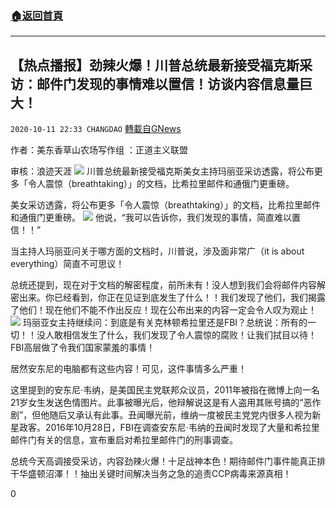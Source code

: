 ###  [:house:返回首頁](https://github.com/ourhimalayas/txt)
---

## 【热点播报】劲辣火爆！川普总统最新接受福克斯采访：邮件门发现的事情难以置信！访谈内容信息量巨大！
`2020-10-11 22:33 CHANGDAO` [轉載自GNews](https://gnews.org/zh-hant/418702/)

作者：美东香草山农场写作组 ：正道主义联盟

审核：浪迹天涯
![]()![](https://s3.amazonaws.com/gnews-media-offload/wp-content/uploads/2020/10/11223012/WhatsApp-Image-2020-10-12-at-08.47.33.jpeg)
川普总统最新接受福克斯美女主持玛丽亚采访透露，将公布更多「令人震惊（breathtaking）」的文档，比希拉里邮件和通俄门更重磅。

美女采访透露，将公布更多「令人震惊（breathtaking）」的文档，比希拉里邮件和通俄门更重磅。
![]()![](https://s3.amazonaws.com/gnews-media-offload/wp-content/uploads/2020/10/11223031/WhatsApp-Image-2020-10-12-at-08.47.40.jpeg)
他说，“我可以告诉你，我们发现的事情，简直难以置信！！”

当主持人玛丽亚问关于哪方面的文档时，川普说，涉及面非常广（it is about everything）简直不可思议！

总统还提到，现在对于文档的解密程度，前所未有！没人想到我们会将邮件内容解密出来。你已经看到，你正在见证到底发生了什么！！我们发现了他们，我们揭露了他们！现在他们不能不作出反应！现在公布出来的内容一定会令人叹为观止！
![]()![](https://s3.amazonaws.com/gnews-media-offload/wp-content/uploads/2020/10/11223047/WhatsApp-Image-2020-10-12-at-08.48.08.jpeg)
玛丽亚女主持继续问：到底是有关克林顿希拉里还是FBI？总统说：所有的一切！！没人敢相信发生了什么，我们发现了令人震惊的腐败！让我们拭目以待！FBI高层做了令我们国家蒙羞的事情！

居然安东尼的电脑都有这些内容！可见，这件事情多么严重！

这里提到的安东尼·韦纳，是美国民主党联邦众议员，2011年被指在微博上向一名21岁女生发送色情图片。此事被曝光后，他辩解说这是有人盗用其账号搞的“恶作剧”，但他随后又承认有此事。丑闻曝光前，维纳一度被民主党党内很多人视为新星政客。2016年10月28日，FBI在调查安东尼·韦纳的丑闻时发现了大量和希拉里邮件门有关的信息，宣布重启对希拉里邮件门的刑事调查。

总统今天高调接受采访，内容劲辣火爆！十足战神本色！期待邮件门事件能真正排干华盛顿沼澤！！抽出关键时间解决当务之急的追责CCP病毒来源真相！

0
